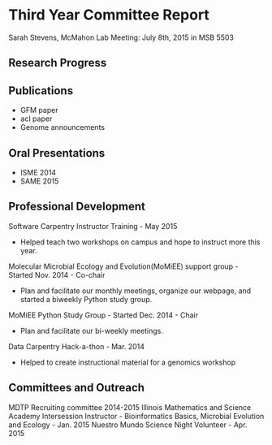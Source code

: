 # Third Year Committee Report
Sarah Stevens, McMahon Lab
Meeting: July 8th, 2015 in MSB 5503

## Research Progress

## Publications
- GFM paper
- acI paper
- Genome announcements

## Oral Presentations
- ISME 2014
- SAME 2015

## Professional Development
Software Carpentry Instructor Training - May 2015
  - Helped teach two workshops on campus and hope to instruct more this year.

Molecular Microbial Ecology and Evolution(MoMiEE) support group - Started Nov. 2014 - Co-chair
  - Plan and facilitate our monthly meetings, organize our webpage, and started a biweekly Python study group.

MoMiEE Python Study Group - Started Dec. 2014 - Chair
 - Plan and facilitate our bi-weekly meetings.

Data Carpentry Hack-a-thon - Mar. 2014
 - Helped to create instructional material for a genomics workshop  

## Committees and Outreach
MDTP Recruiting committee 2014-2015
Illinois Mathematics and Science Academy Intersession Instructor - Bioinformatics Basics, Microbial Evolution and Ecology - Jan. 2015
Nuestro Mundo Science Night Volunteer - Apr. 2015
